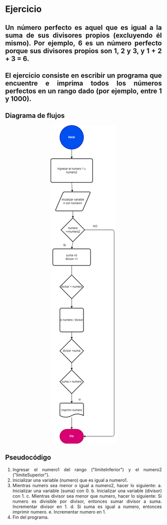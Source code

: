 <div align="justify">

# Ejercicio


##  Un número perfecto es aquel que es igual a la suma de sus divisores propios (excluyendo él mismo). Por ejemplo, 6 es un número perfecto porque sus divisores propios son 1, 2 y 3, y 1 + 2 + 3 = 6.
 
## El ejercicio consiste en escribir un programa que encuentre e imprima todos los números perfectos en un rango dado (por ejemplo, entre 1 y 1000). 



## Diagrama de flujos

<div align="center">
    <img src="images/Diagrama-flujo.drawio.png"> 
</div>

## Pseudocódigo



1. Ingresar el numero1 del rango ("limiteInferior") y el numero2 ("limiteSuperior").
2. Inicializar una variable (numero)  que es igual a numero1.
3. Mientras numero sea menor o igual a numero2, hacer lo siguiente:
 a. Inicializar una variable (suma) con 0.
 b. Inicializar una variable (divisor) con 1.
 c. Mientras divisor sea menor que numero, hacer lo siguiente:
 Si numero es divisible por divisor, entonces sumar divisor a suma.
 Incrementar divisor en 1.
 d. Si suma es igual a numero, entonces imprimir numero.
 e. Incrementar numero en 1.
4. Fin del programa.
</div>